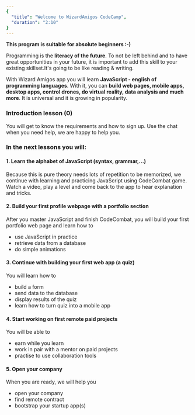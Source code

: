 ```yaml
---
{
  "title": "Welcome to WizardAmigos CodeCamp",
  "duration": "2:10"
}
---
```

**This program is suitable for absolute beginners :-)**

Programming is the **literacy of the future**. To not be left behind and to have great opportunities in your future, it is important to add this skill to your existing skillset.It's going to be like reading & writing.

With Wizard Amigos app you will learn **JavaScript - english of programming languages**.
With it, you can **build web pages, mobile apps, desktop apps, control drones, do virtual reality, data analysis and much more**.
It is universal and it is growing in popularity.

### Introduction lesson (0)
You will get to know the requirements and how to sign up. Use the chat when you need help, we are happy to help you.

### In the next lessons you will:
#### 1. Learn the alphabet of JavaScript (syntax, grammar,...)
Because this is pure theory needs lots of repetition to be memorized, we continue with learning and practicing JavaScript using CodeCombat game. Watch a video, play a level and come back to the app to hear explanation and tricks.

#### 2. Build your first profile webpage with a portfolio section
After you master JavaScript and finish CodeCombat, you will build your first portfolio web page and learn how to
* use JavaScript in practice
* retrieve data from a database
* do simple animations

#### 3. Continue with building your first web app (a quiz)
You will learn how to
* build a form
* send data to the database
* display results of the quiz
* learn how to turn quiz into a mobile app

#### 4. Start working on first remote paid projects
You will be able to
* earn while you learn
* work in pair with a mentor on paid projects
* practise to use collaboration tools

#### 5. Open your company
When you are ready, we will help you
* open your company
* find remote contract
* bootstrap your startup app(s)
